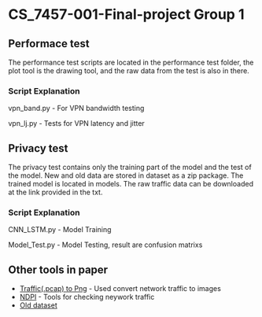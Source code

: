 # CS_7457-001-Final-project Group 1

## Performace test

The performance test scripts are located in the performance test folder, the plot tool is the drawing tool, and the raw data from the test is also in there.

### Script Explanation

vpn_band.py - For VPN bandwidth testing

vpn_lj.py - Tests for VPN latency and jitter

## Privacy test

The privacy test contains only the training part of the model and the test of the model. New and old data are stored in dataset as a zip package. The trained model is located in models.
The raw traffic data can be downloaded at the link provided in the txt.

### Script Explanation

CNN_LSTM.py - Model Training

Model_Test.py - Model Testing, result are confusion matrixs

## Other tools in paper

  - [Traffic(.pcap) to Png](https://github.com/yungshenglu/USTC-TK2016.git) - Used convert network traffic to images
  - [NDPI](https://github.com/ntop/nDPI.git) - Tools for checking neywork traffic
  - [Old dataset](https://www.unb.ca/cic/datasets/vpn.html) 
